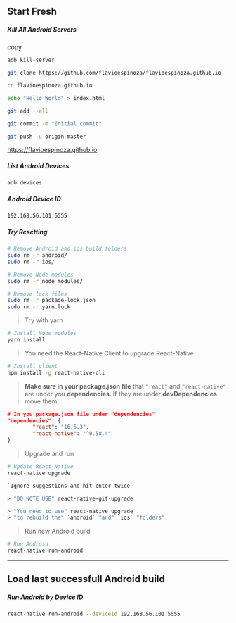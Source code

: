 ## Start Fresh

##### Kill All Android Servers

<a >copy</a>
```bash {.copy-clip}
adb kill-server

git clone https://github.com/flavioespinoza/flavioespinoza.github.io

cd flavioespinoza.github.io

echo "Hello World" > index.html

git add --all

git commit -m "Initial commit"

git push -u origin master
```
https://flavioespinoza.github.io

##### List Android Devices

```bash {.copy-clip}
adb devices
```

##### Android Device ID

```bash {.copy-clip}
192.168.56.101:5555
```

##### Try Resetting

```bash {.copy-clip}
# Remove Android and ios build folders
sudo rm -r android/
sudo rm -r ios/

# Remove Node modules
sudo rm -r node_modules/

# Remove lock files
sudo rm -r package-lock.json
sudo rm -r yarn.lock
```

> Try with yarn

```bash {.copy-clip}
# Install Node modules
yarn install
```

> You need the React-Native Client to upgrade React-Native

```bash {.copy-clip}
# Install client
npm install -g react-native-cli
```

> **Make sure in your package.json file** that `"react"` and `"react-native"` are under you **dependencies**. If they are under **devDependencies** move them.

```json
# In you package.json file under "dependencies"
"dependencies": {
        "react": "16.6.3",
        "react-native": "^0.58.4"
}
```

> Upgrade and run

```bash {.copy-clip}
# Update React-Native
react-native upgrade

`Ignore suggestions and hit enter twice`

> "DO NOTE USE" react-native-git-upgrade

> "You need to use" react-native upgrade
> "to rebuild the" `android` "and" `ios` "folders".
```

> Run new Android build

```bash {.copy-clip}
# Run Android
react-native run-android
```

---

## Load last successfull Android build

##### Run Android by Device ID

```bash {.copy-clip}
react-native run-android --deviceId 192.168.56.101:5555
```

```bash {.copy-clip}

```
